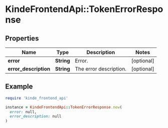 # KindeFrontendApi::TokenErrorResponse

## Properties

| Name | Type | Description | Notes |
| ---- | ---- | ----------- | ----- |
| **error** | **String** | Error. | [optional] |
| **error_description** | **String** | The error description. | [optional] |

## Example

```ruby
require 'kinde_frontend_api'

instance = KindeFrontendApi::TokenErrorResponse.new(
  error: null,
  error_description: null
)
```

